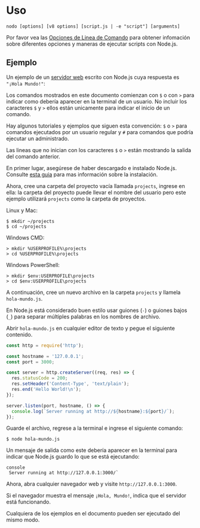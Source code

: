 # Uso

<!--introduced_in=v0.10.0-->

<!--type=misc-->

`nodo [options] [v8 options] [script.js | -e "script"] [arguments]`

Por favor vea las [ Opciones de Linea de Comando](cli.html#cli_command_line_options) para obtener infomación sobre diferentes opciones y maneras de ejecutar scripts con Node.js.

## Ejemplo

Un ejemplo de un [servidor web](http.html) escrito con Node.js cuya respuesta es `"¡Hola Mundo!"`:

Los comandos mostrados en este documento comienzan con `$` o con `>` para indicar como debería aparecer en la terminal de un usuario. No incluir los caracteres `$` y `>` ellos están unicamente para indicar el inicio de un comando.

Hay algunos tutoriales y ejemplos que siguen esta convención: `$` o `>` para comandos ejecutados por un usuario regular y `#` para comandos que podría ejecutar un administrado.

Las lineas que no inician con los caracteres `$` o `>` están mostrando la salida del comando anterior.

En primer lugar, asegúrese de haber descargado e instalado Node.js. Consulte [esta guia](https://nodejs.org/en/download/package-manager/) para mas información sobre la instalación.

Ahora, cree una carpeta del proyecto vacía llamada `projects`, ingrese en ella: la carpeta del proyecto puede llevar el nombre del usuario pero este ejemplo utilizará `projects` como la carpeta de proyectos.

Linux y Mac:

```console
$ mkdir ~/projects 
$ cd ~/projects
```

Windows CMD:

```console
> mkdir %USERPROFILE%\projects 
> cd %USERPROFILE%\projects
```

Windows PowerShell:

```console
> mkdir $env:USERPROFILE\projects 
> cd $env:USERPROFILE\projects
```

A continuación, cree un nuevo archivo en la carpeta `projects` y llamela `hola-mundo.js`.

En Node.js está considerado buen estilo usar guiones (`-`) o guiones bajos (`_`) para separar múltiples palabras en los nombres de archivo.

Abrir `hola-mundo.js` en cualquier editor de texto y pegue el siguiente contenido.

```js
const http = require('http');

const hostname = '127.0.0.1';
const port = 3000;

const server = http.createServer((req, res) => {   
  res.statusCode = 200;  
  res.setHeader('Content-Type', 'text/plain');  
  res.end('Hello World!\n'); 
});

server.listen(port, hostname, () => {
  console.log(`Server running at http://${hostname}:${port}/`); 
});
```

Guarde el archivo, regrese a la terminal e ingrese el siguiente comando:

```console
$ node hola-mundo.js
```

Un mensaje de salida como este debería aparecer en la terminal para indicar que Node.js guardo lo que se está ejecutando:

    console
     Server running at http://127.0.0.1:3000/`

Ahora, abra cualquier navegador web y visite `http://127.0.0.1:3000`.

Si el navegador muestra el mensaje `¡Hola, Mundo!`, indica que el servidor está funcionando.

Cualquiera de los ejemplos en el documento pueden ser ejecutado del mismo modo.